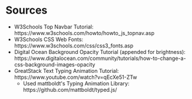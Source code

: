 <h1>Sources</h1>
<list>
<ul>
<li>W3Schools Top Navbar Tutorial: https://www.w3schools.com/howto/howto_js_topnav.asp</li>
<li>W3Schools CSS Web Fonts: https://www.w3schools.com/css/css3_fonts.asp</li>
<li>Digital Ocean Background Opacity Tutorial (appended for brightness): https://www.digitalocean.com/community/tutorials/how-to-change-a-css-background-images-opacity</li>
<li>GreatStack Text Typing Animation Tutorial: https://www.youtube.com/watch?v=qEcXe51-ZTw
<ul>
  <li>
    Used mattboldt's Typing Animation Library: https://github.com/mattboldt/typed.js/
  </li>
</ul>
</ul>
</list>
